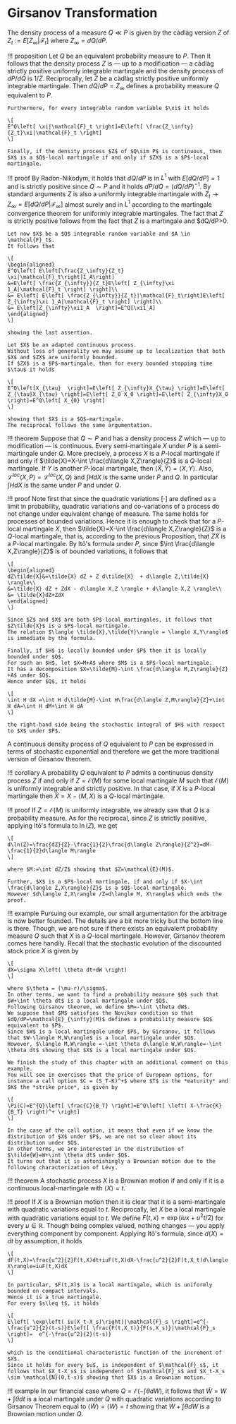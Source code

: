 # Girsanov Transformation

The density process of a measure $Q\ll P$ is given by the càdlàg version $Z$ of $Z_t:=E[Z_{\infty}|\mathcal{F}_t]$ where $Z_{\infty}=dQ/dP$.

!!! proposition
    Let $Q$ be an equivalent probability measure to $P$.
    Then it follows that the density process $Z$ is — up to a modification — a càdlàg strictly positive uniformly integrable martingale and the density process of $dP/dQ$ is $1/Z$.
    Reciprocally, let $Z$ be a càdlàg strictly positive uniformly integrable martingale.
    Then $dQ/dP=Z_{\infty}$ defines a probability measure $Q$ equivalent to $P$.

    Furthermore, for every integrable random variable $\xi$ it holds

    \[
    E^Q\left[ \xi|\mathcal{F}_t \right]=E\left[ \frac{Z_\infty}{Z_t}\xi|\mathcal{F}_t \right]
    \]

    Finally, if the density process $Z$ of $Q\sim P$ is continuous, then $X$ is a $Q$-local martingale if and only if $ZX$ is a $P$-local martingale.

!!! proof
    By Radon-Nikodym, it holds that $dQ/dP$ is in $L^1$ with $E[dQ/dP]=1$ and is strictly positive since $Q\sim P$ and it holds $dP/dQ=(dQ/dP)^{-1}$.
    By standard arguments $Z$ is also a uniformly integrable martingale with $Z_{t}\to Z_{\infty}=E[dQ/dP|\mathcal{F}_{\infty}]$ almost surely and in $L^1$ according to the martingale convergence theorem for uniformly integrable martingales.
    The fact that $Z$ is strictly positive follows from the fact that $Z$ is a martingale and $dQ/dP>0.

    Let now $X$ be a $Q$ integrable random variable and $A \in \mathcal{F}_t$.
    It follows that

    \[
    \begin{aligned}
    E^Q\left[ E\left[\frac{Z_\infty}{Z_t} \xi|\mathcal{F}_t\right]1_A\right]
    &=E\left[ \frac{Z_{\infty}}{Z_t}E\left[ Z_{\infty}\xi 1_A|\mathcal{F}_t \right] \right]\\
    &= E\left[ E\left[ \frac{Z_{\infty}}{Z_t}|\mathcal{F}_t\right]E\left[ Z_{\infty}\xi 1_A|\mathcal{F}_t \right] \right]\\
    &= E\left[Z_{\infty}\xi1_A  \right]=E^Q[\xi1_A]
    \end{aligned}
    \]

    showing the last assertion.

    Let $X$ be an adapted continuous process.
    Without loss of generality we may assume up to localization that both $X$ and $ZX$ are uniformly bounded.
    If $ZX$ is a $P$-martingale, then for every bounded stopping time $\tau$ it holds

    \[
    E^Q\left[X_{\tau}  \right]=E\left[ Z_{\infty}X_{\tau} \right]=E\left[ Z_{\tau}X_{\tau} \right]=E\left[ Z_0 X_0 \right]=E\left[ Z_{\infty}X_0 \right]=E^Q\left[ X_{0} \right]
    \]

    showing that $X$ is a $Q$-martingale.
    The reciprocal follows the same argumentation.

!!! theorem
    Suppose that $Q\sim P$ and has a density process $Z$ which — up to modification — is continuous.
    Every semi-martingale $X$ under $P$ is a semi-martingale under $Q$.
    More precisely, a process $X$ is a $P$-local martingale if and only if $\tilde{X}=X-\int \frac{d\langle X,Z\rangle}{Z}$ is a $Q$-local martingale.
    If $Y$ is another $P$-local martingale, then $\langle \tilde{X}, \tilde{Y}\rangle =\langle X,Y\rangle$.
    Also, $\mathcal{L}^{loc}(X,P)=\mathcal{L}^{loc}(X,Q)$ and $\int HdX$ is the same under $P$ and $Q$.
    In particular $\int H dX$ is the same under $P$ and under $Q$.

!!! proof
    Note first that since the quadratic variations $[ \cdot ]$ are defined as a limit in probability, quadratic variations and co-variations of a process do not change under equivalent change of measure.
    The same holds for processes of bounded variations.
    Hence it is enough to check that for a $P$-local martingale $X$, then $\tilde{X}=X-\int \frac{d\langle X,Z\rangle}{Z}$ is a $Q$-local martingale, that is, according to the previous Proposition, that $Z\tilde{X}$ is a $P$-local martingale.
    By Itô's formula under $P$, since $\int \frac{d\langle X,Z\rangle}{Z}$ is of bounded variations, it follows that

    \[
    \begin{aligned}
    dZ\tilde{X}&=\tilde{X} dZ + Z d\tilde{X}  + d\langle Z,\tilde{X} \rangle\\
    &=\tilde{X} dZ + ZdX - d\langle X,Z \rangle + d\langle X,Z \rangle\\
    &= \tilde{X}dZ+ZdX
    \end{aligned}
    \]

    Since $Z$ and $X$ are both $P$-local martingales, it follows that $Z\tilde{X}$ is a $P$-local martingale.
    The relation $\langle \tilde{X},\tilde{Y}\rangle = \langle X,Y\rangle$ is immediate by the formula.

    Finally, if $H$ is locally bounded under $P$ then it is locally bounded under $Q$.
    For such an $H$, let $X=M+A$ where $M$ is a $P$-local martingale.
    It has a decomposition $X=\tilde{M}-\int \frac{d\langle M,Z\rangle}{Z} +A$ under $Q$.
    Hence under $Q$, it holds

    \[
    \int H dX =\int H d\tilde{M}-\int H\frac{d\langle Z,M\rangle}{Z}+\int H dA=\int H dM+\int H dA
    \]

    the right-hand side being the stochastic integral of $H$ with respect to $X$ under $P$.

A continuous density process of $Q$ equivalent to $P$ can be expressed in terms of stochastic exponential and therefore we get the more traditional version of Girsanov theorem.

!!! corollary
    A probability $Q$ equivalent to $P$ admits a continuous density process $Z$ if and only if $Z = \mathcal{E}(M)$ for some local martingale $M$ such that $\mathcal{E}(M)$ is uniformly integrable and strictly positive.
    In that case, if $X$ is a $P$-local martingale then $\tilde{X}=X-\langle M,X\rangle$ is a $Q$-local martingale.

!!! proof
    If $Z=\mathcal{E}(M)$ is uniformly integrable, we already saw that $Q$ is a probability measure.
    As for the reciprocal, since $Z$ is strictly positive, applying Itô's formula to $\ln(Z)$, we get

    \[
    d\ln(Z)=\frac{dZ}{Z}-\frac{1}{2}\frac{d\langle Z\rangle}{Z^2}=dM-\frac{1}{2}d\langle M\rangle
    \]

    where $M:=\int dZ/Z$ showing that $Z=\mathcal{E}(M)$.

    Further, $X$ is a $P$-local martingale, if and only if $X-\int \frac{d\langle Z,X\rangle}{Z}$ is a $Q$-local martingale.
    However $d\langle Z,X\rangle /Z=d\langle M, X\rangle$ which ends the proof.


!!! example
    Pursuing our example, our small argumentation for the arbitrage is now better founded.
    The details are a bit more tricky but the bottom line is there.
    Though, we are not sure if there exists an equivalent probability measure $Q$ such that $X$ is a $Q$-local martingale.
    However, Girsanov theorem comes here handily.
    Recall that the stochastic evolution of the discounted stock price $X$ is given by

    \[
    dX=\sigma X\left( \theta dt+dW \right)
    \]

    where $\theta = (\mu-r)/\sigma$.
    In other terms, we want to find a probability measure $Q$ such that $W+\int \theta dt$ is a local martingale under $Q$.
    Following Girsanov theorem, we define $M=-\int \theta dW$.
    We suppose that $M$ satisfies the Novikov condition so that $dQ/dP=\mathcal{E}_{\infty}(M)$ defines a probability measure $Q$ equivalent to $P$.
    Since $W$ is a local martingale under $P$, by Girsanov, it follows that $W-\langle M,W\rangle$ is a local martingale under $Q$.
    However, $\langle M,W\rangle =-\int \theta d\langle W,W\rangle=-\int \theta dt$ showing that $X$ is a local martingale under $Q$.

    We finish the study of this chapter with an additional comment on this example.
    You will see in exercises that the price of European options, for instance a call option $C = (S_T-K)^+$ where $T$ is the *maturity* and $K$ the *strike price*, is given by

    \[
    \Pi(C)=E^{Q}\left[ \frac{C}{B_T} \right]=E^Q\left[ \left( X-\frac{K}{B_T} \right)^+ \right]
    \]

    In the case of the call option, it means that even if we know the distribution of $X$ under $P$, we are not so clear about its distribution under $Q$.
    In other terms, we are interested in the distribution of $\tilde{W}=W+\int \theta dt$ under $Q$.
    It turns out that it is astonishingly a Brownian motion due to the following characterization of Lévy.

!!! theorem
    A stochastic process $X$ is a Brownian motion if and only if it is a continuous local-martingale with $\langle X\rangle =t$.

!!! proof
    If $X$ is a Brownian motion then it is clear that it is a semi-martingale with quadratic variations equal to $t$.
    Reciprocally, let $X$ be a local martingale with quadratic variations equal to $t$.
    We define $F(t,x)=\exp(iux+u^2 t/2)$ for every $u \in \mathbb{R}$.
    Though being complex valued, nothing changes — you apply everything component by component.
    Applying Itô's formula, since $d\langle X\rangle = dt$ by assumption, it holds

    \[
    dF(t,X)=\frac{u^2}{2}F(t,X)dt+iuF(t,X)dX-\frac{u^2}{2}F(t,X_t)d\langle X\rangle=iuF(t,X)dX
    \]

    In particular, $F(t,X)$ is a local martingale, which is uniformly bounded on compact intervals.
    Hence it is a true martingale.
    For every $s\leq t$, it holds

    \[
    E\left[ \exp\left( iu(X_t-X_s)\right)|\mathcal{F}_s \right]=e^{-\frac{u^2}{2}(t-s)}E\left[ \frac{F(t,X_t)}{F(s,X_s)}|\mathcal{F}_s \right]=  e^{-\frac{u^2}{2}(t-s)}
    \]

    which is the conditional characteristic function of the increment of $X$.
    Since it holds for every $u$, is independent of $\mathcal{F}_s$, it follows that $X_t-X_s$ is independent of $\mathcal{F}_s$ and $X_t-X_s \sim \mathcal{N}(0,t-s)$ showing that $X$ is a Brownian motion.

!!! example
    In our financial case where $Q=\mathcal{E}(-\int \theta dW)$, it follows that $\tilde{W}=W+\int \theta dt$ is a local martingale under $Q$ with quadratic variations according to Girsanov Theorem equal to $\langle \tilde{W}\rangle =\langle W\rangle =t$ showing that $W+\int \theta dW$ is a Brownian motion under $Q$.

